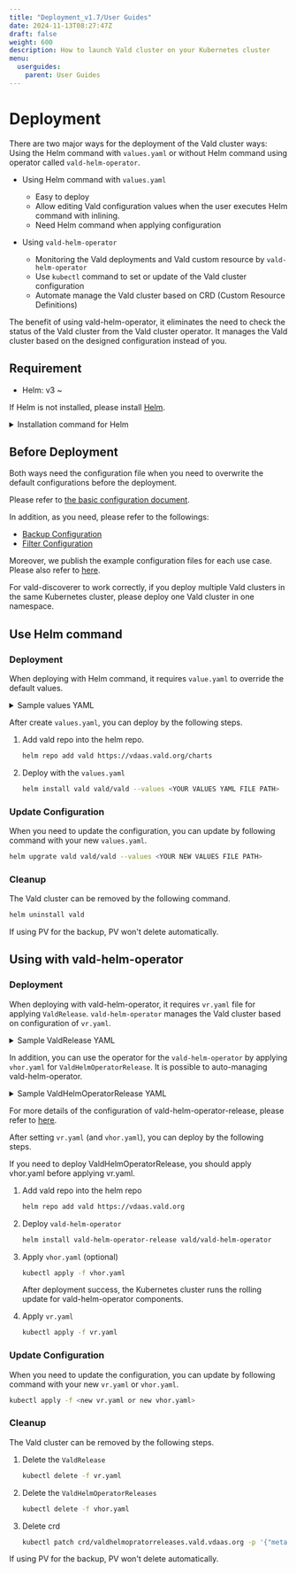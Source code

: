 ```yaml
---
title: "Deployment_v1.7/User Guides"
date: 2024-11-13T08:27:47Z
draft: false
weight: 600
description: How to launch Vald cluster on your Kubernetes cluster
menu:
  userguides:
    parent: User Guides
---
```


# Deployment

There are two major ways for the deployment of the Vald cluster ways: Using the Helm command with `values.yaml` or without Helm command using operator called `vald-helm-operator`.

- Using Helm command with `values.yaml`

  - Easy to deploy
  - Allow editing Vald configuration values when the user executes Helm command with inlining.
  - Need Helm command when applying configuration

- Using `vald-helm-operator`
  - Monitoring the Vald deployments and Vald custom resource by `vald-helm-operator`
  - Use `kubectl` command to set or update of the Vald cluster configuration
  - Automate manage the Vald cluster based on CRD (Custom Resource Definitions)

<div class="notice">
The benefit of using vald-helm-operator, it eliminates the need to check the status of the Vald cluster from the Vald cluster operator.
It manages the Vald cluster based on the designed configuration instead of you.
</div>

## Requirement

- Helm: v3 ~

If Helm is not installed, please install [Helm](https://helm.sh/docs/intro/install).

<details><summary>Installation command for Helm</summary><br>

```bash
curl https://raw.githubusercontent.com/helm/helm/main/scripts/get-helm-3 | bash
```

</details>

## Before Deployment

Both ways need the configuration file when you need to overwrite the default configurations before the deployment.

Please refer to [the basic configuration document](/docs/v1.7/user-guides/configuration).

In addition, as you need, please refer to the followings:

- [Backup Configuration](/docs/v1.7/user-guides/backup-configuration)
- [Filter Configuration](/docs/v1.7/user-guides/filtering-configuration)

Moreover, we publish the example configuration files for each use case.
Please also refer to [here](https://github.com/vdaas/vald/tree/main/charts/vald/values).

<div class="caution">
For vald-discoverer to work correctly, if you deploy multiple Vald clusters in the same Kubernetes cluster, please deploy one Vald cluster in one namespace.
</div>

## Use Helm command

### Deployment

When deploying with Helm command, it requires `value.yaml` to override the default values.

<details><summary>Sample values YAML</summary><br>

```yaml
defaults:
  logging:
    level: debug
  image:
    # Please set the specified version, e.g., v1.5.6, instead of latest
    tag: "latest"
  server_config:
    healths:
      liveness:
        livenessProbe:
          initialDelaySeconds: 60
      readiness:
        readinessProbe:
          initialDelaySeconds: 60

  ## vald-lb-gateway settings
  gateway:
    lb:
      minReplicas: 2
      maxReplicas: 2
      gateway_config:
        index_replica: 2

  ## vald-agent settings
  agent:
    minReplicas: 6
    maxReplicas: 6
    podManagementPolicy: Parallel
    ngt:
      dimension: 784
      distance_type: l2
      object_type: float
      # When auto_index_check_duration_limit is minus value, the agent auto indexing is effectively disabled.
      auto_index_check_duration_limit: "-1s"
      # When auto_index_duration_limit is minus value, the agent auto indexing is effectively disabled.
      auto_index_duration_limit: "-1s"
      auto_create_index_pool_size: 10000
      default_pool_size: 10000

  ## vald-discoverer settings
  discoverer:
    resources:
      requests:
        cpu: 150m
        memory: 50Mi

  ## vald-manager settings
  manager:
    index:
      resources:
        requests:
          cpu: 150m
          memory: 30Mi
      indexer:
        auto_index_duration_limit: 1m
        auto_index_check_duration: 40s
```

</details>

After create `values.yaml`, you can deploy by the following steps.

1. Add vald repo into the helm repo.

   ```bash
   helm repo add vald https://vdaas.vald.org/charts
   ```

1. Deploy with the `values.yaml`

   ```bash
   helm install vald vald/vald --values <YOUR VALUES YAML FILE PATH>
   ```

### Update Configuration

When you need to update the configuration, you can update by following command with your new `values.yaml`.

```bash
helm upgrate vald vald/vald --values <YOUR NEW VALUES FILE PATH>
```

### Cleanup

The Vald cluster can be removed by the following command.

```bash
helm uninstall vald
```

<div class="caution">
If using PV for the backup, PV won't delete automatically.
</div>

## Using with vald-helm-operator

### Deployment

When deploying with vald-helm-operator, it requires `vr.yaml` file for applying `ValdRelease`.
`vald-helm-operator` manages the Vald cluster based on configuration of `vr.yaml`.

<details><summary>Sample ValdRelease YAML</summary><br>

```yaml
apiVersion: vald.vdaas.org/v1
kind: ValdRelease
metadata:
  name: vald-cluster
# the values of Helm chart for Vald can be placed under the `spec` field.
spec:
  defaults:
    logging:
      level: debug
    image:
      # Please set the specified version, e.g., v1.5.6, instead of latest
      tag: "latest"
    server_config:
      healths:
        liveness:
          livenessProbe:
            initialDelaySeconds: 60
        readiness:
          readinessProbe:
            initialDelaySeconds: 60

    ## vald-lb-gateway settings
    gateway:
      lb:
        minReplicas: 2
        maxReplicas: 2
        gateway_config:
          index_replica: 2

    ## vald-agent settings
    agent:
      minReplicas: 6
      maxReplicas: 6
      podManagementPolicy: Parallel
      ngt:
        dimension: 784
        distance_type: l2
        object_type: float
        # When auto_index_check_duration_limit is minus value, the agent auto indexing is effectively disabled.
        auto_index_check_duration_limit: "-1s"
        # When auto_index_duration_limit is minus value, the agent auto indexing is effectively disabled.
        auto_index_duration_limit: "-1s"
        auto_create_index_pool_size: 10000
        default_pool_size: 10000

    ## vald-discoverer settings
    discoverer:
      resources:
        requests:
          cpu: 150m
          memory: 50Mi

    ## vald-manager settings
    manager:
      index:
        resources:
          requests:
            cpu: 150m
            memory: 30Mi
        indexer:
          auto_index_duration_limit: 1m
          auto_index_check_duration: 40s
```

</details>

In addition, you can use the operator for the `vald-helm-operator` by applying `vhor.yaml` for `ValdHelmOperatorRelease`.
It is possible to auto-managing vald-helm-operator.

<details><summary>Sample ValdHelmOperatorRelease YAML</summary><br>

```yaml
apiVersion: vald.vdaas.org/v1
kind: ValdHelmOperatorRelease
metadata:
  name: vald-helm-operator-release
# the values of Helm chart for vald-helm-operator can be placed under the `spec` field.
spec:
  watchNamespaces: "default"
```

</details>

For more details of the configuration of vald-helm-operator-release, please refer to [here](https://github.com/vdaas/vald/tree/main/charts/vald-helm-operator#configuration).

After setting `vr.yaml` (and `vhor.yaml`), you can deploy by the following steps.

<div class="warning">
If you need to deploy ValdHelmOperatorRelease, you should apply vhor.yaml before applying vr.yaml.
</div>

1. Add vald repo into the helm repo

   ```bash
   helm repo add vald https://vdaas.vald.org
   ```

1. Deploy `vald-helm-operator`

   ```bash
   helm install vald-helm-operator-release vald/vald-helm-operator
   ```

1. Apply `vhor.yaml` (optional)

   ```bash
   kubectl apply -f vhor.yaml
   ```

   After deployment success, the Kubernetes cluster runs the rolling update for vald-helm-operator components.

1. Apply `vr.yaml`

   ```bash
   kubectl apply -f vr.yaml
   ```

### Update Configuration

When you need to update the configuration, you can update by following command with your new `vr.yaml` or `vhor.yaml`.

```bash
kubectl apply -f <new vr.yaml or new vhor.yaml>
```

### Cleanup

The Vald cluster can be removed by the following steps.

1. Delete the `ValdRelease`

   ```bash
   kubectl delete -f vr.yaml
   ```

1. Delete the `ValdHelmOperatorReleases`

   ```bash
   kubectl delete -f vhor.yaml
   ```

1. Delete crd

   ```bash
   kubectl patch crd/valdhelmopratorreleases.vald.vdaas.org -p '{"metadata":{"finalizers":[]}}' -type=merge
   ```

<div class="notice">
If using PV for the backup, PV won't delete automatically.
</div>
